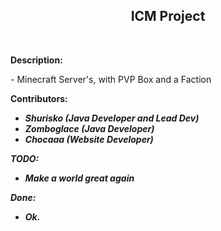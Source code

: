 <h2 style="text-align: center;"><strong>ICM Project</strong></h2>
<p>&nbsp;</p>
<p><strong>Description:</strong></p>
<p>- Minecraft Server's, with PVP Box and a Faction</p>
<p><strong>Contributors:</strong></p>
<ul>
<li><strong><em>Shurisko (Java Developer and Lead Dev)</em></strong></li>
<li><strong><em>Zomboglace (Java Developer)</em></strong></li>
<li><strong><em>Chocaaa (Website Developer)</em></strong></li>
</ul>
<p><strong><em>TODO:</em></strong></p>
<ul>
<li><strong><em>Make a world great again</em></strong></li>
</ul>
<p><strong><em>Done:</em></strong></p>
<ul>
<li><strong><em>Ok.</em></strong></li>
</ul>
<p>&nbsp;</p>

